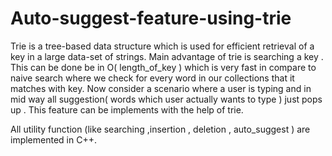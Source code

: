 # Auto-suggest-feature-using-trie

Trie is a tree-based data structure which is used for efficient retrieval of a key in a large data-set of strings. Main advantage of trie is searching a key . This can be done be in O( length_of_key ) which is very fast in compare to naive search where we check for every word in our collections that it matches with key.  Now consider a scenario where a user is typing and in mid way all suggestion( words which user actually wants to type ) just pops up . This feature can be implements with the help of trie.

All utility function (like searching ,insertion , deletion , auto_suggest ) are implemented in C++.
